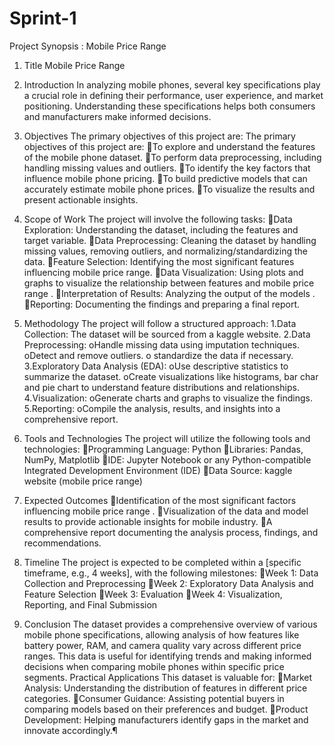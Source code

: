# Sprint-1
Project Synopsis : Mobile Price Range
1. Title
 Mobile Price Range
2. Introduction
In analyzing mobile phones, several key specifications play a crucial role in defining their performance, user experience, and market positioning. Understanding these specifications helps both consumers and manufacturers make informed decisions.
3. Objectives
The primary objectives of this project are:
The primary objectives of this project are:
To explore and understand the features of the mobile phone dataset. 
To perform data preprocessing, including handling missing values and outliers.
To identify the key factors that influence mobile phone pricing.
To build predictive models that can accurately estimate mobile phone prices.
To visualize the results and present actionable insights.


4. Scope of Work
The project will involve the following tasks:
Data Exploration: Understanding the dataset, including the features and target variable.
Data Preprocessing: Cleaning the dataset by handling missing values, removing outliers, and normalizing/standardizing the data.
Feature Selection: Identifying the most significant features influencing mobile price range.
Data Visualization: Using plots and graphs to visualize the relationship between features and mobile price  range .
Interpretation of Results: Analyzing the output of the models .
Reporting: Documenting the findings and preparing a final report.
5. Methodology
The project will follow a structured approach:
1.Data Collection: The dataset will be sourced from a kaggle website.
2.Data Preprocessing:
oHandle missing data using imputation techniques.
oDetect and remove outliers.
o standardize the data if necessary.
3.Exploratory Data Analysis (EDA):
oUse descriptive statistics to summarize the dataset.
oCreate visualizations like histograms,  bar char and pie chart to understand feature distributions and relationships.
4.Visualization:
oGenerate charts and graphs to visualize the findings.
5.Reporting:
oCompile the analysis, results, and insights into a comprehensive report.
6. Tools and Technologies
The project will utilize the following tools and technologies:
Programming Language: Python
Libraries: Pandas, NumPy, Matplotlib
IDE: Jupyter Notebook or any Python-compatible Integrated Development Environment (IDE)
Data Source: kaggle website (mobile price range)
7. Expected Outcomes
Identification of the most significant factors influencing mobile price range .
Visualization of the data and model results to provide actionable insights for mobile industry.
A comprehensive report documenting the analysis process, findings, and recommendations.
8. Timeline
The project is expected to be completed within a [specific timeframe, e.g., 4 weeks], with the following milestones:
Week 1: Data Collection and Preprocessing
Week 2: Exploratory Data Analysis and Feature Selection
Week 3: Evaluation
Week 4: Visualization, Reporting, and Final Submission
9. Conclusion
The dataset provides a comprehensive overview of various mobile phone specifications, allowing analysis of how features like battery power, RAM, and camera quality vary across different price ranges. This data is useful for identifying trends and making informed decisions when comparing mobile phones within specific price segments.
Practical Applications
This dataset is valuable for:
Market Analysis: Understanding the distribution of features in different price categories.
Consumer Guidance: Assisting potential buyers in comparing models based on their preferences and budget.
Product Development: Helping manufacturers identify gaps in the market and innovate accordingly.¶
